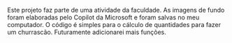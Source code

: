 Este projeto faz parte de uma atividade da faculdade. As imagens de fundo foram elaboradas pelo Copilot da Microsoft e foram salvas no meu computador. O código é simples para o cálculo de quantidades para fazer um churrascão. Futuramente adicionarei mais funções.

